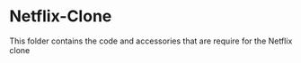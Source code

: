 # Netflix-Clone
This folder contains the code and accessories that are require for the Netflix clone
